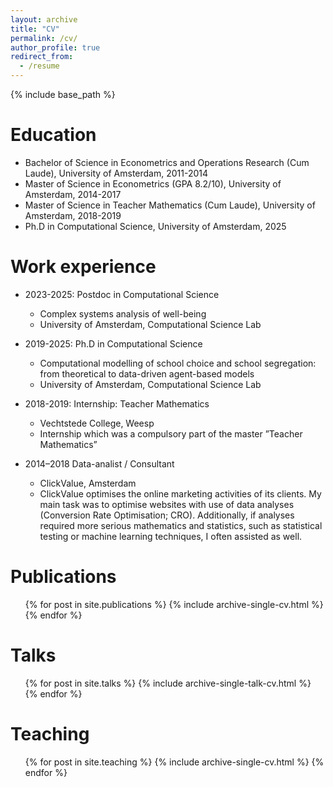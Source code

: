 ```yaml
---
layout: archive
title: "CV"
permalink: /cv/
author_profile: true
redirect_from:
  - /resume
---
```


{% include base_path %}

Education
======
* Bachelor of Science in Econometrics and Operations Research (Cum Laude), University of Amsterdam, 2011-2014
* Master of Science in Econometrics (GPA 8.2/10), University of Amsterdam, 2014-2017
* Master of Science in Teacher Mathematics (Cum Laude), University of Amsterdam, 2018-2019
* Ph.D in Computational Science, University of Amsterdam, 2025


Work experience
======
* 2023-2025: Postdoc in Computational Science 
  * Complex systems analysis of well-being
  * University of Amsterdam, Computational Science Lab

* 2019-2025: Ph.D in Computational Science 
  * Computational modelling of school choice and school segregation: from theoretical to data-driven agent-based models
  * University of Amsterdam, Computational Science Lab

* 2018-2019: Internship: Teacher Mathematics
  * Vechtstede College, Weesp
  * Internship which was a compulsory part of the master ”Teacher Mathematics”

* 2014–2018 Data-analist / Consultant 
  * ClickValue, Amsterdam
  * ClickValue optimises the online marketing activities of its clients. My main task was
to optimise websites with use of data analyses (Conversion Rate Optimisation; CRO).
Additionally, if analyses required more serious mathematics and statistics, 
such as statistical testing or machine learning techniques, I often assisted as well.
  
<!-- Skills
======
* Programming
  * Python
  * R
  * Mathematica
  * MatLab
* Skill 2
  * Sub-skill 2.1
  * Sub-skill 2.2
  * Sub-skill 2.3
* Skill 3 -->

Publications
======
  <ul>{% for post in site.publications %}
    {% include archive-single-cv.html %}
  {% endfor %}</ul>
  
Talks
======
  <ul>{% for post in site.talks %}
    {% include archive-single-talk-cv.html %}
  {% endfor %}</ul>
  
Teaching
======
  <ul>{% for post in site.teaching %}
    {% include archive-single-cv.html %}
  {% endfor %}</ul>
  
<!-- Service and leadership
======
* Currently signed in to 43 different slack teams -->
